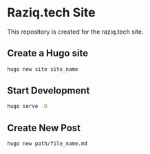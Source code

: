 # Raziq.tech Site

This repository is created for the raziq.tech site.

## Create a Hugo site

```bash
hugo new site site_name
```

## Start Development

```bash
hugo serve -D
```

## Create New Post

```bash
hugo new path/file_name.md
```
